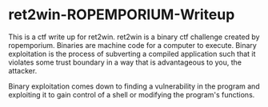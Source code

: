 # ret2win-ROPEMPORIUM-Writeup
This is a ctf write up for ret2win. ret2win is a binary ctf challenge created by ropemporium.
Binaries are machine code for a computer to execute.
Binary exploitation is the process of subverting a compiled application such that it violates some trust boundary in a way that is advantageous to you, the attacker.

Binary exploitation comes down to finding a vulnerability in the program and exploiting it to gain control of a shell or modifying the program's functions.
